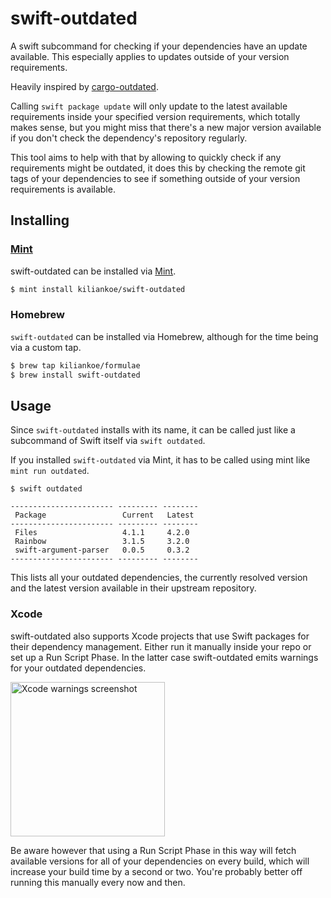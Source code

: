 # swift-outdated

A swift subcommand for checking if your dependencies have an update available. This especially applies to updates outside of your version requirements.

Heavily inspired by [cargo-outdated](https://github.com/kbknapp/cargo-outdated).

Calling `swift package update` will only update to the latest available requirements inside your specified version requirements, which totally makes sense, but you might miss that there's a new major version available if you don't check the dependency's repository regularly.

This tool aims to help with that by allowing to quickly check if any requirements might be outdated, it does this by checking the remote git tags of your dependencies to see if something outside of your version requirements is available.

## Installing

### [Mint](https://github.com/yonaskolb/mint)

swift-outdated can be installed via [Mint](https://github.com/yonaskolb/mint).

```bash
$ mint install kiliankoe/swift-outdated
```

### Homebrew

`swift-outdated` can be installed via Homebrew, although for the time being via a custom tap.

```bash
$ brew tap kiliankoe/formulae
$ brew install swift-outdated
```

## Usage

Since `swift-outdated` installs with its name, it can be called just like a subcommand of Swift itself via `swift outdated`.

If you installed `swift-outdated` via Mint, it has to be called using mint like `mint run outdated`.

```
$ swift outdated

----------------------- --------- --------
 Package                 Current   Latest
----------------------- --------- --------
 Files                   4.1.1     4.2.0
 Rainbow                 3.1.5     3.2.0
 swift-argument-parser   0.0.5     0.3.2
----------------------- --------- --------
```

This lists all your outdated dependencies, the currently resolved version and the latest version available in their upstream repository.

### Xcode

swift-outdated also supports Xcode projects that use Swift packages for their dependency management. Either run it manually inside your repo
or set up a Run Script Phase. In the latter case swift-outdated emits warnings for your outdated dependencies.

<img width="247" alt="Xcode warnings screenshot" src="https://user-images.githubusercontent.com/2625584/104966116-6cedc400-59e0-11eb-9dc0-942f860e9e33.png">

Be aware however that using a Run Script Phase in this way will fetch available versions for all of your dependencies on every build, which will
increase your build time by a second or two. You're probably better off running this manually every now and then.
